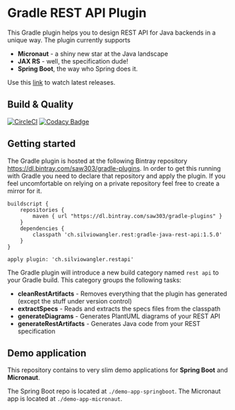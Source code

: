 # Gradle REST API Plugin

This Gradle plugin helps you to design REST API for Java backends in a unique way. The plugin currently supports

- **Micronaut** - a shiny new star at the Java landscape
- **JAX RS** - well, the specification dude!
- **Spring Boot**, the way who Spring does it.


Use this [link](https://bintray.com/saw303/gradle-plugins/gradle-java-rest-api?source=watch) to watch latest releases. 

## Build & Quality

[![CircleCI](https://circleci.com/gh/saw303/gradle-java-rest-api/tree/master.svg?style=svg)](https://circleci.com/gh/saw303/gradle-java-rest-api/tree/master) [![Codacy Badge](https://api.codacy.com/project/badge/Grade/daaa123d3d2c4023908ff8870bdbc7d2)](https://www.codacy.com/app/saw303/gradle-java-rest-api?utm_source=github.com&amp;utm_medium=referral&amp;utm_content=saw303/gradle-java-rest-api&amp;utm_campaign=Badge_Grade)

## Getting started

The Gradle plugin is hosted at the following Bintray repository https://dl.bintray.com/saw303/gradle-plugins. In order to get this running with Gradle you need to declare that repository and apply the plugin.
If you feel uncomfortable on relying on a private repository feel free to create a mirror for it.

```
buildscript {
    repositories {
        maven { url "https://dl.bintray.com/saw303/gradle-plugins" }
    }
    dependencies {
        classpath 'ch.silviowangler.rest:gradle-java-rest-api:1.5.0'
    }
}

apply plugin: 'ch.silviowangler.restapi'
```

The Gradle plugin will introduce a new build category named `rest api` to your Gradle build. This category groups the following tasks:

- **cleanRestArtifacts** - Removes everything that the plugin has generated (except the stuff under version control)
- **extractSpecs** - Reads and extracts the specs files from the classpath
- **generateDiagrams** - Generates PlantUML diagrams of your REST API
- **generateRestArtifacts** - Generates Java code from your REST specification

## Demo application

This repository contains to very slim demo applications for **Spring Boot** and **Micronaut**.

The Spring Boot repo is located at `./demo-app-springboot`. The Micronaut app is located at `./demo-app-micronaut`.
